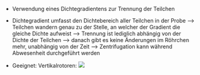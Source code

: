 - Verwendung eines Dichtegradientens zur Trennung der Teilchen 

- Dichtegradient umfasst den Dichtebereich aller Teilchen in der Probe 
--> Teilchen wandern genau zu der Stelle, an welcher der Gradient die gleiche Dichte aufweist --> Trennung ist lediglich abhängig von der Dichte der Teilchen --> danach gibt es keine Änderungen im Röhrchen mehr, unabhängig von der Zeit
--> Zentrifugation kann während Abwesenheit durchgeführt werden 

- Geeignet: Vertikalrotoren:
![](Pasted%20image%2020241009141511.png)
